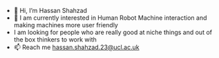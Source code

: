 - 👋 Hi, I’m Hassan Shahzad
- 👀 I am currently interested in Human Robot Machine interaction and making machines more user friendly
- I am looking for people who are really good at niche things and out of the box thinkers to work with
- 📫 Reach me hassan.shahzad.23@ucl.ac.uk
